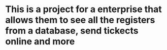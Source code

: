# This is a project for a enterprise that allows them to see all the registers from a database, send tickects online and more
